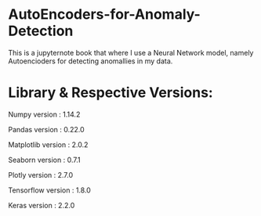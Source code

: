 # AutoEncoders-for-Anomaly-Detection

This is a jupyternote book that where I use a Neural Network model, namely Autoencioders for detecting anomallies in my data.

# Library & Respective Versions:

Numpy version      : 1.14.2

Pandas version     : 0.22.0

Matplotlib version : 2.0.2

Seaborn version    : 0.7.1

Plotly version     : 2.7.0

Tensorflow version : 1.8.0

Keras version      : 2.2.0
